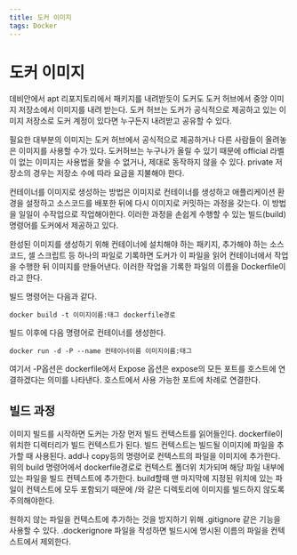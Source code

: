 ```yaml
---
title: 도커 이미지
tags: Docker
---
```


# 도커 이미지

데비안에서 apt 리포지토리에서 패키지를 내려받듯이 도커도 도커 허브에서 중앙 이미지 저장소에서 이미지를 내려 받는다. 도커 허브는 도커가 공식적으로 제공하고 있는 이미지 저장소로 도커 계정이 있다면 누구든지 내려받고 공유할 수 있다.

필요한 대부분의 이미지는 도커 허브에서 공식적으로 제공하거나 다른 사람들이 올려놓은 이미지를 사용할 수가 있다. 도커허브는 누구나가 올릴 수 있기 때문에 official 라벨이 없는 이미지는 사용법을 찾을 수 없거나, 제대로 동작하지 않을 수 있다. private 저장소의 경우는 저장소 수에 따라 요금을 지불해야 한다.

컨테이너를 이미지로 생성하는 방법은 이미지로 컨테이너를 생성하고 애플리케이션 환경을 설정하고 소스코드를 배포한 뒤에 다시 이미지로 커밋하는 과정을 갖는다. 이 방법을 일일이 수작업으로 작업해야한다. 이러한 과정을 손쉽게 수행할 수 있는 빌드(build) 명령어를 도커에서 제공하고 있다. 

완성된 이미지를 생성하기 위해 컨테이너에 설치해야 하는 패키지, 추가해야 하는 소스코드, 셀 스크립트 등 하나의 파일로 기록하면 도커가 이 파일을 읽어 컨테이너에서 작업을 수행한 뒤 이미지를 만들어낸다. 이러한 작업을 기록한 파일의 이름을 Dockerfile이라고 한다.

빌드 명령어는 다음과 같다.

`docker build -t 이미지이름:태그 dockerfile경로`

빌드 이후에 다음 명령어로 컨테이너를 생성한다.

`docker run -d -P --name 컨테이너이름 이미지이름:태그`

여기서 -P옵션은 dockerfile에서 Expose 옵션은 expose의 모든 포트를 호스트에 연결하겠다는 의미를 나타낸다. 호스트에서 사용 가능한 포트에 차례로 연결한다.

## 빌드 과정

이미지 빌드를 시작하면 도커는 가장 먼저 빌드 컨텍스트를 읽어들인다. dockerfile이 위치한 디렉터리가 빌드 컨텍스트가 된다. 빌드 컨텍스트는 빌드될 이미지에 파일을 추가할 때 사용된다. add나 copy등의 명령어로 컨텍스트의 파일을 이미지에 추가한다. 위의 build 명령어에서 dockerfile경로로 컨텍스트 폴더위 치가되며 해당 파일 내부에 있는 파일을 빌드 컨텍스트에 추가한다. build할때 맨 마지막에 지정된 위치에 있는 파일이 컨텍스트에 모두 포함되기 때문에 /와 같은 디렉토리에 이미지를 빌드하지 않도록 주의해야한다.

원하지 않는 파일을 컨텍스트에 추가하는 것을 방지하기 위해 .gitignore 같은 기능을 사용할 수 있다. .dockerignore 파일을 작성하면 빌드시에 명시된 이름의 파일을 컨텍스트에서 제외한다.